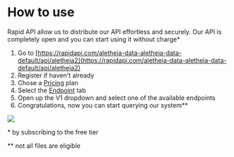 # How to use

Rapid API allow us to distribute our API effortless and securely. Our API is completely open and you can start using it without charge\*

1. Go to [https://rapidapi.com/aletheia-data-aletheia-data-default/api/aletheia2](https://rapidapi.com/aletheia-data-aletheia-data-default/api/aletheia2)
2. Register if haven't already
3. Chose a [Pricing](https://rapidapi.com/aletheia-data-aletheia-data-default/api/aletheia2/pricing) plan&#x20;
4. Select the [Endpoint](https://rapidapi.com/aletheia-data-aletheia-data-default/api/aletheia2/) tab
5. Open up the V1 dropdown and select one of the available endpoints
6. Congratulations, now you can start querying our system\*\*

![](../../.gitbook/assets/rapidapi.com\_aletheia-data-aletheia-data-default\_api\_aletheia2-min.png)

\* by subscribing to the free tier

\*\* not all files are eligible
